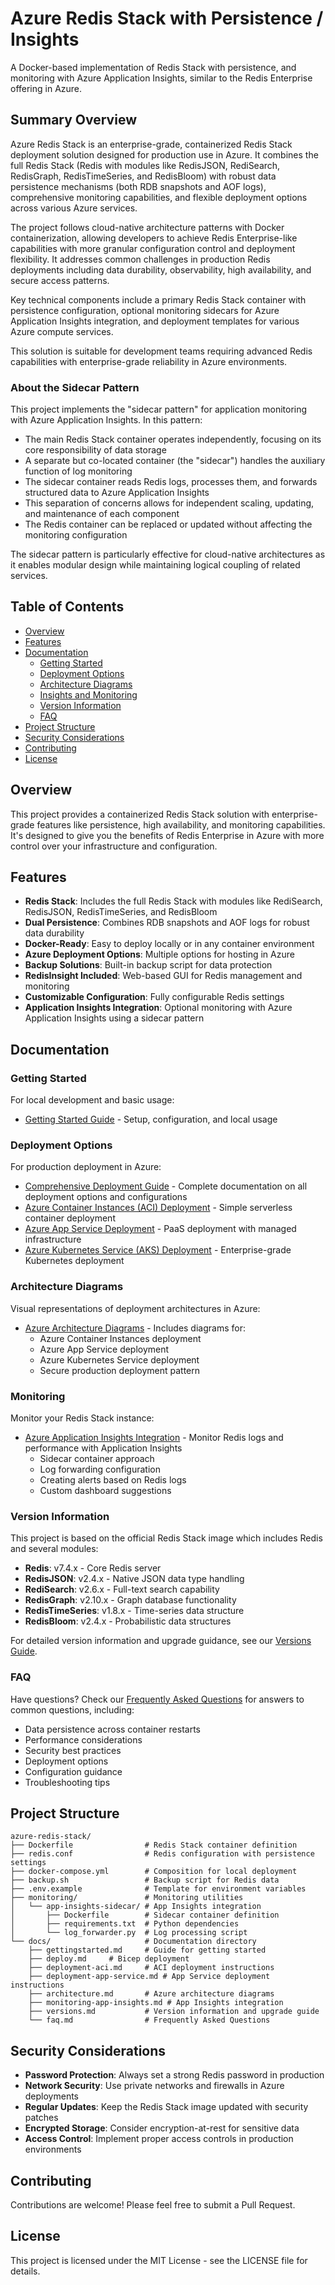 # Azure Redis Stack with Persistence / Insights

A Docker-based implementation of Redis Stack with persistence, and monitoring with Azure Application Insights, similar to the Redis Enterprise offering in Azure.

## Summary Overview

Azure Redis Stack is an enterprise-grade, containerized Redis Stack deployment solution designed for production use in Azure. It combines the full Redis Stack (Redis with modules like RedisJSON, RediSearch, RedisGraph, RedisTimeSeries, and RedisBloom) with robust data persistence mechanisms (both RDB snapshots and AOF logs), comprehensive monitoring capabilities, and flexible deployment options across various Azure services.

The project follows cloud-native architecture patterns with Docker containerization, allowing developers to achieve Redis Enterprise-like capabilities with more granular configuration control and deployment flexibility. It addresses common challenges in production Redis deployments including data durability, observability, high availability, and secure access patterns.

Key technical components include a primary Redis Stack container with persistence configuration, optional monitoring sidecars for Azure Application Insights integration, and deployment templates for various Azure compute services.

This solution is suitable for development teams requiring advanced Redis capabilities with enterprise-grade reliability in Azure environments.

### About the Sidecar Pattern

This project implements the "sidecar pattern" for application monitoring with Azure Application Insights. In this pattern:

- The main Redis Stack container operates independently, focusing on its core responsibility of data storage
- A separate but co-located container (the "sidecar") handles the auxiliary function of log monitoring
- The sidecar container reads Redis logs, processes them, and forwards structured data to Azure Application Insights
- This separation of concerns allows for independent scaling, updating, and maintenance of each component
- The Redis container can be replaced or updated without affecting the monitoring configuration

The sidecar pattern is particularly effective for cloud-native architectures as it enables modular design while maintaining logical coupling of related services.

## Table of Contents

- [Overview](#overview)
- [Features](#features)
- [Documentation](#documentation)
  - [Getting Started](#getting-started)
  - [Deployment Options](#deployment-options)
  - [Architecture Diagrams](#architecture-diagrams)
  - [Insights and Monitoring](#monitoring)
  - [Version Information](#version-information)
  - [FAQ](#faq)
- [Project Structure](#project-structure)
- [Security Considerations](#security-considerations)
- [Contributing](#contributing)
- [License](#license)

## Overview

This project provides a containerized Redis Stack solution with enterprise-grade features like persistence, high availability, and monitoring capabilities. It's designed to give you the benefits of Redis Enterprise in Azure with more control over your infrastructure and configuration.

## Features

- **Redis Stack**: Includes the full Redis Stack with modules like RediSearch, RedisJSON, RedisTimeSeries, and RedisBloom
- **Dual Persistence**: Combines RDB snapshots and AOF logs for robust data durability
- **Docker-Ready**: Easy to deploy locally or in any container environment
- **Azure Deployment Options**: Multiple options for hosting in Azure
- **Backup Solutions**: Built-in backup script for data protection
- **RedisInsight Included**: Web-based GUI for Redis management and monitoring
- **Customizable Configuration**: Fully configurable Redis settings
- **Application Insights Integration**: Optional monitoring with Azure Application Insights using a sidecar pattern

## Documentation

### Getting Started

For local development and basic usage:

- [Getting Started Guide](docs/gettingstarted.md) - Setup, configuration, and local usage

### Deployment Options

For production deployment in Azure:

- [Comprehensive Deployment Guide](docs/deploy.md) - Complete documentation on all deployment options and configurations
- [Azure Container Instances (ACI) Deployment](docs/deployment-aci.md) - Simple serverless container deployment
- [Azure App Service Deployment](docs/deployment-app-service.md) - PaaS deployment with managed infrastructure
- [Azure Kubernetes Service (AKS) Deployment](docs/deployment-aks.md) - Enterprise-grade Kubernetes deployment

### Architecture Diagrams

Visual representations of deployment architectures in Azure:

- [Azure Architecture Diagrams](docs/architecture.md) - Includes diagrams for:
  - Azure Container Instances deployment
  - Azure App Service deployment
  - Azure Kubernetes Service deployment
  - Secure production deployment pattern

### Monitoring

Monitor your Redis Stack instance:

- [Azure Application Insights Integration](docs/monitoring-app-insights.md) - Monitor Redis logs and performance with Application Insights
  - Sidecar container approach
  - Log forwarding configuration
  - Creating alerts based on Redis logs
  - Custom dashboard suggestions

### Version Information

This project is based on the official Redis Stack image which includes Redis and several modules:

- **Redis**: v7.4.x - Core Redis server
- **RedisJSON**: v2.4.x - Native JSON data type handling
- **RediSearch**: v2.6.x - Full-text search capability
- **RedisGraph**: v2.10.x - Graph database functionality
- **RedisTimeSeries**: v1.8.x - Time-series data structure
- **RedisBloom**: v2.4.x - Probabilistic data structures

For detailed version information and upgrade guidance, see our [Versions Guide](docs/versions.md).

### FAQ

Have questions? Check our [Frequently Asked Questions](docs/faq.md) for answers to common questions, including:

- Data persistence across container restarts
- Performance considerations
- Security best practices
- Deployment options
- Configuration guidance
- Troubleshooting tips

## Project Structure

```
azure-redis-stack/
├── Dockerfile                # Redis Stack container definition
├── redis.conf                # Redis configuration with persistence settings
├── docker-compose.yml        # Composition for local deployment
├── backup.sh                 # Backup script for Redis data
├── .env.example              # Template for environment variables
├── monitoring/               # Monitoring utilities
│   └── app-insights-sidecar/ # App Insights integration
│       ├── Dockerfile        # Sidecar container definition
│       ├── requirements.txt  # Python dependencies
│       └── log_forwarder.py  # Log processing script
└── docs/                     # Documentation directory
    ├── gettingstarted.md     # Guide for getting started
    ├── deploy.md     # Bicep deployment 
    ├── deployment-aci.md     # ACI deployment instructions
    ├── deployment-app-service.md # App Service deployment instructions
    ├── architecture.md       # Azure architecture diagrams
    ├── monitoring-app-insights.md # App Insights integration
    ├── versions.md           # Version information and upgrade guide
    └── faq.md                # Frequently Asked Questions
```

## Security Considerations

- **Password Protection**: Always set a strong Redis password in production
- **Network Security**: Use private networks and firewalls in Azure deployments
- **Regular Updates**: Keep the Redis Stack image updated with security patches
- **Encrypted Storage**: Consider encryption-at-rest for sensitive data
- **Access Control**: Implement proper access controls in production environments

## Contributing

Contributions are welcome! Please feel free to submit a Pull Request.

## License

This project is licensed under the MIT License - see the LICENSE file for details.
